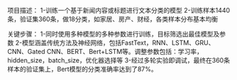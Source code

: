 项目描述： 
  1-训练一个基于新闻内容或标题进行文本分类的模型 
  2-训练样本1440条，验证集360条，做18分类，如家居、房产、财经，各类样本分布基本均衡  
  
关键步骤： 
  1-同时使用多种模型的多种参数进行训练，目标筛选出最佳模型及参数 
  2-模型涵盖传统方法及神经网络，包括FastText，RNN、LSTM、GRU、CNN、Gated CNN、BERT、Bert+LSTM等。调整参数包括：学习率，hidden_size，batch_size，优化器选择等 
  3-经过多轮实验即调试，最终在360条样本的验证集上，Bert模型的分类准确率达到了87%。
